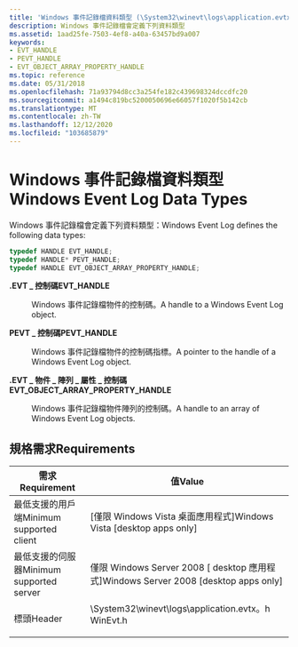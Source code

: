 ```yaml
---
title: 'Windows 事件記錄檔資料類型 (\System32\winevt\logs\application.evtx .h) '
description: Windows 事件記錄檔會定義下列資料類型
ms.assetid: 1aad25fe-7503-4ef8-a40a-63457bd9a007
keywords:
- EVT_HANDLE
- PEVT_HANDLE
- EVT_OBJECT_ARRAY_PROPERTY_HANDLE
ms.topic: reference
ms.date: 05/31/2018
ms.openlocfilehash: 71a93794d8cc3a254fe182c439698324dccdfc20
ms.sourcegitcommit: a1494c819bc5200050696e66057f1020f5b142cb
ms.translationtype: MT
ms.contentlocale: zh-TW
ms.lasthandoff: 12/12/2020
ms.locfileid: "103685879"
---
```

# <a name="windows-event-log-data-types"></a><span data-ttu-id="4a556-106">Windows 事件記錄檔資料類型</span><span class="sxs-lookup"><span data-stu-id="4a556-106">Windows Event Log Data Types</span></span>

<span data-ttu-id="4a556-107">Windows 事件記錄檔會定義下列資料類型：</span><span class="sxs-lookup"><span data-stu-id="4a556-107">Windows Event Log defines the following data types:</span></span>


```C++
typedef HANDLE EVT_HANDLE;
typedef HANDLE* PEVT_HANDLE;
typedef HANDLE EVT_OBJECT_ARRAY_PROPERTY_HANDLE;
```



<dl> <dt>

<span data-ttu-id="4a556-108">**.EVT \_ 控制碼**</span><span class="sxs-lookup"><span data-stu-id="4a556-108">**EVT\_HANDLE**</span></span>
</dt> <dd>

<span data-ttu-id="4a556-109">Windows 事件記錄檔物件的控制碼。</span><span class="sxs-lookup"><span data-stu-id="4a556-109">A handle to a Windows Event Log object.</span></span>

</dd> <dt>

<span data-ttu-id="4a556-110">**PEVT \_ 控制碼**</span><span class="sxs-lookup"><span data-stu-id="4a556-110">**PEVT\_HANDLE**</span></span>
</dt> <dd>

<span data-ttu-id="4a556-111">Windows 事件記錄檔物件的控制碼指標。</span><span class="sxs-lookup"><span data-stu-id="4a556-111">A pointer to the handle of a Windows Event Log object.</span></span>

</dd> <dt>

<span data-ttu-id="4a556-112">**.EVT \_ 物件 \_ 陣列 \_ 屬性 \_ 控制碼**</span><span class="sxs-lookup"><span data-stu-id="4a556-112">**EVT\_OBJECT\_ARRAY\_PROPERTY\_HANDLE**</span></span>
</dt> <dd>

<span data-ttu-id="4a556-113">Windows 事件記錄檔物件陣列的控制碼。</span><span class="sxs-lookup"><span data-stu-id="4a556-113">A handle to an array of Windows Event Log objects.</span></span>

</dd> </dl>

## <a name="requirements"></a><span data-ttu-id="4a556-114">規格需求</span><span class="sxs-lookup"><span data-stu-id="4a556-114">Requirements</span></span>



| <span data-ttu-id="4a556-115">需求</span><span class="sxs-lookup"><span data-stu-id="4a556-115">Requirement</span></span> | <span data-ttu-id="4a556-116">值</span><span class="sxs-lookup"><span data-stu-id="4a556-116">Value</span></span> |
|-------------------------------------|-------------------------------------------------------------------------------------|
| <span data-ttu-id="4a556-117">最低支援的用戶端</span><span class="sxs-lookup"><span data-stu-id="4a556-117">Minimum supported client</span></span><br/> | <span data-ttu-id="4a556-118">\[僅限 Windows Vista 桌面應用程式\]</span><span class="sxs-lookup"><span data-stu-id="4a556-118">Windows Vista \[desktop apps only\]</span></span><br/>                                      |
| <span data-ttu-id="4a556-119">最低支援的伺服器</span><span class="sxs-lookup"><span data-stu-id="4a556-119">Minimum supported server</span></span><br/> | <span data-ttu-id="4a556-120">僅限 Windows Server 2008 \[ desktop 應用程式\]</span><span class="sxs-lookup"><span data-stu-id="4a556-120">Windows Server 2008 \[desktop apps only\]</span></span><br/>                                |
| <span data-ttu-id="4a556-121">標頭</span><span class="sxs-lookup"><span data-stu-id="4a556-121">Header</span></span><br/>                   | <dl> <span data-ttu-id="4a556-122"><dt>\System32\winevt\logs\application.evtx。h</dt></span><span class="sxs-lookup"><span data-stu-id="4a556-122"><dt>WinEvt.h</dt></span></span> </dl> |



 

 





